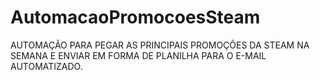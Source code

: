 # AutomacaoPromocoesSteam
AUTOMAÇÃO PARA PEGAR AS PRINCIPAIS PROMOÇÕES DA STEAM NA SEMANA E ENVIAR EM FORMA DE PLANILHA PARA O E-MAIL AUTOMATIZADO.
